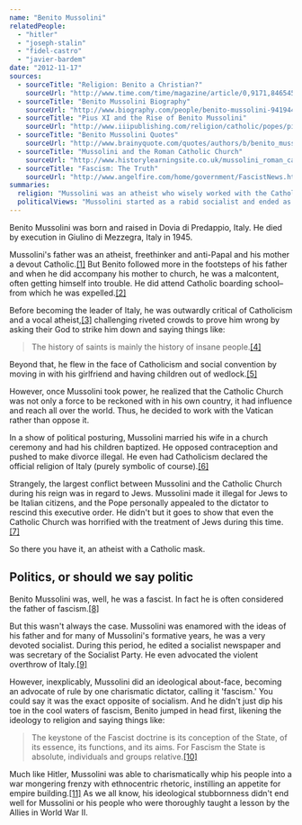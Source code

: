 ```yaml
---
name: "Benito Mussolini"
relatedPeople:
  - "hitler"
  - "joseph-stalin"
  - "fidel-castro"
  - "javier-bardem"
date: "2012-11-17"
sources:
  - sourceTitle: "Religion: Benito a Christian?"
    sourceUrl: "http://www.time.com/time/magazine/article/0,9171,846545,00.html"
  - sourceTitle: "Benito Mussolini Biography"
    sourceUrl: "http://www.biography.com/people/benito-mussolini-9419443"
  - sourceTitle: "Pius XI and the Rise of Benito Mussolini"
    sourceUrl: "http://www.iiipublishing.com/religion/catholic/popes/pius_xi_mussolini.html"
  - sourceTitle: "Benito Mussolini Quotes"
    sourceUrl: "http://www.brainyquote.com/quotes/authors/b/benito_mussolini.html"
  - sourceTitle: "Mussolini and the Roman Catholic Church"
    sourceUrl: "http://www.historylearningsite.co.uk/mussolini_roman_catholic.htm"
  - sourceTitle: "Fascism: The Truth"
    sourceUrl: "http://www.angelfire.com/home/government/FascistNews.html"
summaries:
  religion: "Mussolini was an atheist who wisely worked with the Catholic Church for his own political gain."
  politicalViews: "Mussolini started as a rabid socialist and ended as a rabid fascist."
---
```


Benito Mussolini was born and raised in Dovia di Predappio, Italy. He died by execution in Giulino di Mezzegra, Italy in 1945.

Mussolini's father was an atheist, freethinker and anti-Papal and his mother a devout Catholic.<a class="source-citation" href="#http%3A%2F%2Fwww.time.com%2Ftime%2Fmagazine%2Farticle%2F0%2C9171%2C846545%2C00.html" title="Religion: Benito a Christian?">[1]</a> But Benito followed more in the footsteps of his father and when he did accompany his mother to church, he was a malcontent, often getting himself into trouble. He did attend Catholic boarding school–from which he was expelled.<a class="source-citation" href="#http%3A%2F%2Fwww.biography.com%2Fpeople%2Fbenito-mussolini-9419443" title="Benito Mussolini Biography">[2]</a>

Before becoming the leader of Italy, he was outwardly critical of Catholicism and a vocal atheist,<a class="source-citation" href="#http%3A%2F%2Fwww.iiipublishing.com%2Freligion%2Fcatholic%2Fpopes%2Fpius_xi_mussolini.html" title="Pius XI and the Rise of Benito Mussolini">[3]</a> challenging riveted crowds to prove him wrong by asking their God to strike him down and saying things like:

>The history of saints is mainly the history of insane people.<a class="source-citation" href="#http%3A%2F%2Fwww.brainyquote.com%2Fquotes%2Fauthors%2Fb%2Fbenito_mussolini.html" title="Benito Mussolini Quotes">[4]</a>

Beyond that, he flew in the face of Catholicism and social convention by moving in with his girlfriend and having children out of wedlock.<a class="source-citation" href="#http%3A%2F%2Fwww.biography.com%2Fpeople%2Fbenito-mussolini-9419443" title="Benito Mussolini Biography">[5]</a>

However, once Mussolini took power, he realized that the Catholic Church was not only a force to be reckoned with in his own country, it had influence and reach all over the world. Thus, he decided to work with the Vatican rather than oppose it.

In a show of political posturing, Mussolini married his wife in a church ceremony and had his children baptized. He opposed contraception and pushed to make divorce illegal. He even had Catholicism declared the official religion of Italy (purely symbolic of course).<a class="source-citation" href="#http%3A%2F%2Fwww.historylearningsite.co.uk%2Fmussolini_roman_catholic.htm" title="Mussolini and the Roman Catholic Church">[6]</a>

Strangely, the largest conflict between Mussolini and the Catholic Church during his reign was in regard to Jews. Mussolini made it illegal for Jews to be Italian citizens, and the Pope personally appealed to the dictator to rescind this executive order. He didn't but it goes to show that even the Catholic Church was horrified with the treatment of Jews during this time.<a class="source-citation" href="#http%3A%2F%2Fwww.historylearningsite.co.uk%2Fmussolini_roman_catholic.htm" title="Mussolini and the Roman Catholic Church">[7]</a>

So there you have it, an atheist with a Catholic mask.


## Politics, or should we say politic

Benito Mussolini was, well, he was a fascist. In fact he is often considered the father of fascism.<a class="source-citation" href="#http%3A%2F%2Fwww.angelfire.com%2Fhome%2Fgovernment%2FFascistNews.html" title="Fascism: The Truth">[8]</a>

But this wasn't always the case. Mussolini was enamored with the ideas of his father and for many of Mussolini's formative years, he was a very devoted socialist. During this period, he edited a socialist newspaper and was secretary of the Socialist Party. He even advocated the violent overthrow of Italy.<a class="source-citation" href="#http%3A%2F%2Fwww.angelfire.com%2Fhome%2Fgovernment%2FFascistNews.html" title="Fascism: The Truth">[9]</a>

However, inexplicably, Mussolini did an ideological about-face, becoming an advocate of rule by one charismatic dictator, calling it 'fascism.' You could say it was the exact opposite of socialism. And he didn't just dip his toe in the cool waters of fascism, Benito jumped in head first, likening the ideology to religion and saying things like:

>The keystone of the Fascist doctrine is its conception of the State, of its essence, its functions, and its aims. For Fascism the State is absolute, individuals and groups relative.<a class="source-citation" href="#http%3A%2F%2Fwww.brainyquote.com%2Fquotes%2Fauthors%2Fb%2Fbenito_mussolini.html" title="Benito Mussolini Quotes">[10]</a>

Much like Hitler, Mussolini was able to charismatically whip his people into a war mongering frenzy with ethnocentric rhetoric, instilling an appetite for empire building.<a class="source-citation" href="#http%3A%2F%2Fwww.biography.com%2Fpeople%2Fbenito-mussolini-9419443" title="Benito Mussolini Biography">[11]</a> As we all know, his ideological stubbornness didn't end well for Mussolini or his people who were thoroughly taught a lesson by the Allies in World War II.
